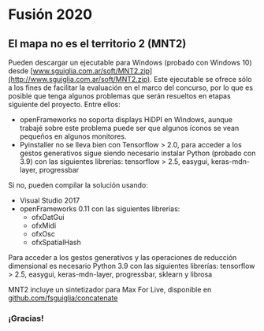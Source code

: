 # Fusión 2020
## El mapa no es el territorio 2 (MNT2)

Pueden descargar un ejecutable para Windows (probado con Windows 10) desde [www.sguiglia.com.ar/soft/MNT2.zip](http://www.sguiglia.com.ar/soft/MNT2.zip). Este ejecutable se ofrece sólo a los fines de facilitar la evaluación en el marco del concurso, por lo que es posible que tenga algunos problemas que serán resueltos en etapas siguiente del proyecto. Entre ellos:  
* openFrameworks no soporta displays HiDPI en Windows, aunque trabajé sobre este problema puede ser que algunos íconos se vean pequeños en algunos monitores.
* Pyinstaller no se lleva bien con Tensorflow > 2.0, para acceder a los gestos generativos sigue siendo necesario instalar Python (probado con 3.9) con las siguientes librerías: tensorflow > 2.5, easygui, keras-mdn-layer, progressbar

Si no, pueden compilar la solución usando:
* Visual Studio 2017
* openFrameworks 0.11 con las siguientes librerías:
  * ofxDatGui
  * ofxMidi
  * ofxOsc
  * ofxSpatialHash
  
Para acceder a los gestos generativos y las operaciones de reducción dimensional es necesario Python 3.9 con las siguientes librerías: tensorflow > 2.5, easygui, keras-mdn-layer, progressbar, sklearn y librosa


MNT2 incluye un sintetizador para Max For Live, disponible en [github.com/fsguiglia/concatenate](https://github.com/fsguiglia/concatenate)
### ¡Gracias!
